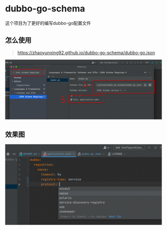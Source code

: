 # dubbo-go-schema
这个项目为了更好的编写dubbo-go配置文件

## 怎么使用

> https://zhaoyunxing92.github.io/dubbo-go-schema/dubbo-go.json

![img.png](images/img.png)

## 效果图

![img_1.png](images/img_1.png)
